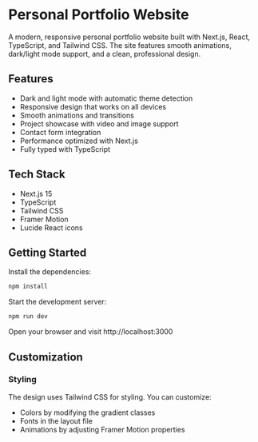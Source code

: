 # Personal Portfolio Website

A modern, responsive personal portfolio website built with Next.js, React, TypeScript, and Tailwind CSS. The site features smooth animations, dark/light mode support, and a clean, professional design.

## Features

- Dark and light mode with automatic theme detection
- Responsive design that works on all devices
- Smooth animations and transitions
- Project showcase with video and image support
- Contact form integration
- Performance optimized with Next.js
- Fully typed with TypeScript

## Tech Stack

- Next.js 15
- TypeScript
- Tailwind CSS
- Framer Motion
- Lucide React icons

## Getting Started

Install the dependencies:

```bash
npm install
```

Start the development server:

```bash
npm run dev
```

Open your browser and visit http://localhost:3000

## Customization

### Styling

The design uses Tailwind CSS for styling. You can customize:

- Colors by modifying the gradient classes
- Fonts in the layout file
- Animations by adjusting Framer Motion properties
